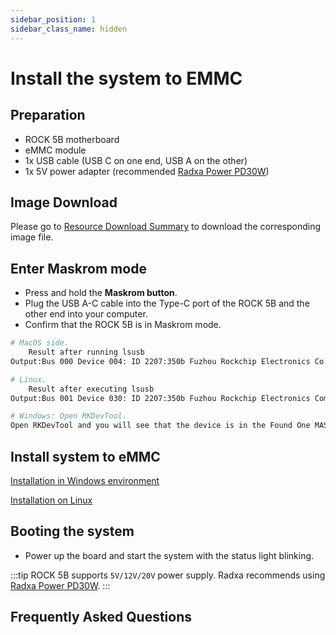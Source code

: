 ```yaml
---
sidebar_position: 1
sidebar_class_name: hidden
---
```


# Install the system to EMMC

## Preparation

- ROCK 5B motherboard
- eMMC module
- 1x USB cable (USB C on one end, USB A on the other)
- 1x 5V power adapter (recommended [Radxa Power PD30W](../accessories/pd-30w))

## Image Download

Please go to [Resource Download Summary](/rock5/rock5b/getting-started/download.md) to download the corresponding image file.

## Enter Maskrom mode

- Press and hold the **Maskrom button**.
- Plug the USB A-C cable into the Type-C port of the ROCK 5B and the other end into your computer.
- Confirm that the ROCK 5B is in Maskrom mode.

```bash
# MacOS side.
	Result after running lsusb
Output:Bus 000 Device 004: ID 2207:350b Fuzhou Rockchip Electronics Co.

# Linux.
	Result after executing lsusb
Output:Bus 001 Device 030: ID 2207:350b Fuzhou Rockchip Electronics Company

# Windows: Open RKDevTool.
Open RKDevTool and you will see that the device is in the Found One MASKROM Device state.
```

## Install system to eMMC

[Installation in Windows environment](../low-level-dev/rkdeveloptool)

[Installation on Linux](../low-level-dev/rkdeveloptool)

## Booting the system

- Power up the board and start the system with the status light blinking.

:::tip
ROCK 5B supports `5V/12V/20V` power supply. Radxa recommends using [Radxa Power PD30W](../accessories/pd-30w).
:::

## Frequently Asked Questions
